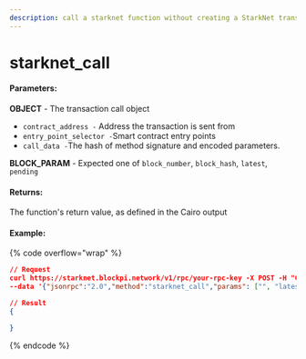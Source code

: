 ```yaml
---
description: call a starknet function without creating a StarkNet transaction
---
```


# starknet\_call

#### **Parameters:**

**OBJECT** - The transaction call object

* `contract_address -` Address the transaction is sent from
* `entry_point_selector -`Smart contract entry points
* `call_data -`The hash of method signature and encoded parameters.

**BLOCK\_PARAM**  -  Expected one of `block_number`, `block_hash`, `latest`, `pending`

#### **Returns:**

The function's return value, as defined in the Cairo output

#### Example:

{% code overflow="wrap" %}
```json
// Request
curl https://starknet.blockpi.network/v1/rpc/your-rpc-key -X POST -H "Content-Type: application/json" 
--data '{"jsonrpc":"2.0","method":"starknet_call","params": ["", "latest"],"id":1}'

// Result
{

}
```
{% endcode %}
